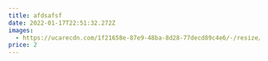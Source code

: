 ```yaml
---
title: afdsafsf
date: 2022-01-17T22:51:32.272Z
images:
  - https://ucarecdn.com/1f21658e-87e9-48ba-8d28-77decd89c4e6/-/resize/200x/
price: 2
---
```

